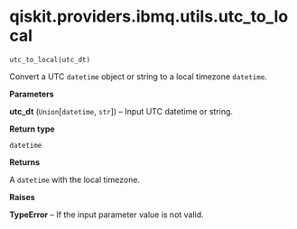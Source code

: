 # qiskit.providers.ibmq.utils.utc\_to\_local

<span id="undefined" />

`utc_to_local(utc_dt)`

Convert a UTC `datetime` object or string to a local timezone `datetime`.

**Parameters**

**utc\_dt** (`Union`\[`datetime`, `str`]) – Input UTC datetime or string.

**Return type**

`datetime`

**Returns**

A `datetime` with the local timezone.

**Raises**

**TypeError** – If the input parameter value is not valid.
